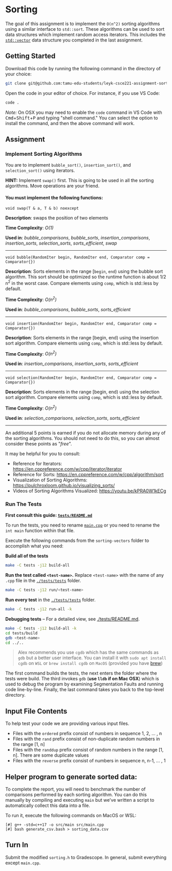 # Sorting

The goal of this assignment is to implement the `O(n^2)` sorting algorithms using a similar interface to `std::sort`. These algorithms can be used to sort data structures which implement random access iterators. This includes the [`std::vector`](https://en.cppreference.com/w/cpp/container/vector) data structure you completed in the last assignment.

## Getting Started
Download this code by running the following command in the directory of your choice:
```sh
git clone git@github.com:tamu-edu-students/leyk-csce221-assignment-sorting.git && cd leyk-csce221-assignment-sorting
```

Open the code in your editor of choice. For instance, if you use VS Code:
```sh 
code .
```
*Note:* On OSX you may need to enable the `code` command in VS Code with <kbd>Cmd</kbd>+<kbd>Shift</kbd>+<kbd>P</kbd> and typing "shell command." You can select the option to install the command, and then the above command will work.

## Assignment
### Implement Sorting Algorithms
You are to implement `bubble_sort()`, `insertion_sort()`, and `selection_sort()` using iterators. 

**HINT:** Implement `swap()` first. This is going to be used in all the sorting algorithms. Move operations are your friend.

#### You must implement the following functions:

`void swap(T & a, T & b) noexcept`

**Description**: swaps the position of two elements 

**Time Complexity**: *O(1)*

**Used in**: *bubble_comparisons*, *bubble_sorts*, *insertion_comparisons*, *insertion_sorts*, *selection_sorts*, *sorts_efficient*, *swap*

----

`void bubble(RandomIter begin, RandomIter end, Comparator comp = Comparator{})`

**Description**: Sorts elements in the range \[`begin`, `end`) using the bubble sort algorithm. This sort should be optimized so the runtime function is about 1/2 n<sup>2</sup> in the worst case. Compare elements using `comp`, which is std::less by default.

**Time Complexity**: *O(n<sup>2</sup>)*

**Used in**: *bubble_comparisons*, *bubble_sorts*, *sorts_efficient*

----

`void insertion(RandomIter begin, RandomIter end, Comparator comp = Comparator{})`

**Description**: Sorts elements in the range \[begin, end) using the insertion sort algorithm. Compare elements using `comp`, which is std::less by default.

**Time Complexity**: *O(n<sup>2</sup>)*

**Used in**: *insertion_comparisons*, *insertion_sorts*, *sorts_efficient*

----

`void selection(RandomIter begin, RandomIter end, Comparator comp = Comparator{})`

**Description**: Sorts elements in the range \[begin, end) using the selection sort algorithm. Compare elements using `comp`, which is std::less by default.

**Time Complexity**: *O(n<sup>2</sup>)*

**Used in**: *selection_comparisons*, *selection_sorts*, *sorts_efficient*

----

An additional 5 points is earned if you do not allocate memory during any of the sorting algorithms. You should not need to do this, so you can almost consider these points as "*free*".

It may be helpful for you to consult:
- Reference for Iterators: https://en.cppreference.com/w/cpp/iterator/iterator
- Reference for Sorts: https://en.cppreference.com/w/cpp/algorithm/sort
- Visualization of Sorting Algorithms: https://pulchroxloom.github.io/visualizing_sorts/
- Videos of Sorting Algorithms Visualized: https://youtu.be/kPRA0W1kECg

### Run The Tests

**First consult this guide: [`tests/README.md`](./tests/README.md)**

To run the tests, you need to rename [`main.cpp`](./src/main.cpp) or you need to rename the `int main` function within that file.

Execute the following commands from the `sorting-vectors` folder to accomplish what you need:

**Build all of the tests**
```sh
make -C tests -j12 build-all
```

**Run the test called `<test-name>`.** Replace `<test-name>` with the name of any `.cpp` file in the [`./tests/tests`](./tests/tests) folder.
```sh
make -C tests -j12 run/<test-name>
```

**Run every test** in the [`./tests/tests`](./tests/tests) folder.
```sh
make -C tests -j12 run-all -k
```

**Debugging tests** &ndash; For a detailed view, see [./tests/README.md](./tests/README.md).
```sh
make -C tests -j12 build-all -k
cd tests/build
gdb <test-name>
cd ../..
```
> Alex recommends you use `cgdb` which has the same commands as `gdb` but a better user interface. You can install it with `sudo apt install cgdb` on `WSL` or `brew install cgdb` on `MacOS` (provided you have [brew](https://brew.sh))

The first command builds the tests, the next enters the folder where the tests were build. The third invokes `gdb` (**use `lldb` if on Mac OSX**) which is used to debug the program by examining Segmentation Faults and running code line-by-line. Finally, the last command takes you back to the top-level directory.

## Input File Contents
To help test your code we are providing various input files. 
- Files with the `ordered` prefix consist of numbers in sequence 1, 2, ... , n
- Files with the `rand` prefix consist of non-duplicate random numbers in the range [1, n]
- Files with the `randdup` prefix consist of random numbers in the range [1, n]. There are some duplicate values
- Files with the `reverse` prefix consist of numbers in sequence n, n-1, ... , 1

## Helper program to generate sorted data:

To complete the report, you will need to benchmark the number of comparisons performed by each sorting algorithm.
You can do this manually by compiling and executing `main` but we've written a script to automatically collect this
data into a file.

To run it, execute the following commands on MacOS or WSL:
```
[#] g++ -std=c++17 -o src/main src/main.cpp
[#] bash generate_csv.bash > sorting_data.csv
```

## Turn In
Submit the modified `sorting.h` to Gradescope. In general, submit everything except `main.cpp`.
